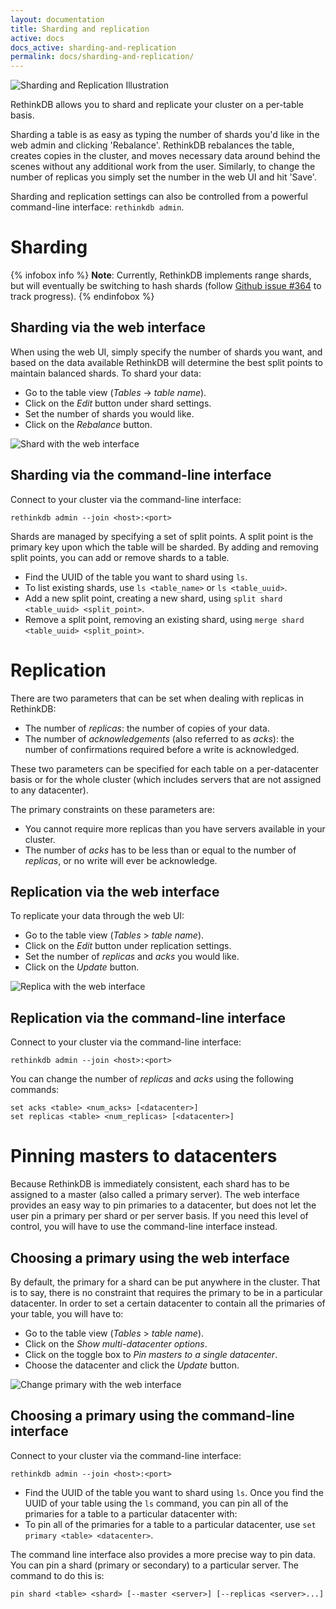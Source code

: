 ```yaml
---
layout: documentation
title: Sharding and replication
active: docs
docs_active: sharding-and-replication
permalink: docs/sharding-and-replication/
---
```


<img alt="Sharding and Replication Illustration" class="api_command_illustration"
    src="/assets/images/docs/api_illustrations/shard-and-replicate.png" />

RethinkDB allows you to shard and replicate your cluster on a per-table basis.

Sharding a table is as easy as typing the number of shards you'd like in the
web admin and clicking 'Rebalance'. RethinkDB rebalances the table, creates
copies in the cluster, and moves necessary data around behind the scenes
without any additional work from the user. Similarly, to change the number of
replicas you simply set the number in the web UI and hit 'Save'. 

Sharding and replication settings can also be
controlled from a powerful command-line interface: `rethinkdb admin`.

# Sharding #
{% infobox info %}
__Note__: Currently, RethinkDB implements range shards, but will eventually be
switching to hash shards (follow [Github
issue #364](https://github.com/rethinkdb/rethinkdb/issues/364) to track progress).
{% endinfobox %}

## Sharding via the web interface ##
 When using the web UI, simply  specify the number of shards you
 want, and based on the data available RethinkDB will determine the best split
 points to maintain balanced shards. To shard your data: 

- Go to the table view (_Tables_ &rarr; _table name_).
- Click on the _Edit_ button under shard settings.
- Set the number of shards you would like.
- Click on the _Rebalance_ button.

![Shard with the web interface](/assets/images/docs/administration/shard.png)

## Sharding via the command-line interface ##
Connect to your cluster via the command-line interface:

```
rethinkdb admin --join <host>:<port>
```

Shards are managed by specifying a set of split points. A split point is the
primary key upon which the table will be sharded. By adding and removing split
points, you can add or remove shards to a table.

- Find the UUID of the table you want to shard using `ls`.
- To list existing shards, use `ls <table_name>` or `ls <table_uuid>`.
- Add a new split point, creating a new shard, using `split shard <table_uuid>
  <split_point>`.
- Remove a split point, removing an existing shard, using `merge shard
  <table_uuid> <split_point>`.

# Replication #
There are two parameters that can be set when dealing with replicas in
RethinkDB:

- The number of _replicas_: the number of copies of your data.
- The number of _acknowledgements_ (also referred to as _acks_): the number of
  confirmations required before a write is acknowledged.  

These two parameters can be specified for each table on a per-datacenter basis
or for the whole cluster (which includes servers that are not assigned to any
datacenter).

The primary constraints on these parameters are:

- You cannot require more replicas than you have servers available in your
  cluster.
- The number of _acks_ has to be less than or equal to the number of
  _replicas_, or no write will ever be acknowledge.

## Replication via the web interface ##
To replicate your data through the web UI:

- Go to the table view (_Tables_ > _table name_).
- Click on the _Edit_ button under replication settings.
- Set the number of _replicas_ and _acks_ you would like.
- Click on the _Update_ button.

![Replica with the web interface](/assets/images/docs/administration/replica.png)

## Replication via the command-line interface ##
Connect to your cluster via the command-line interface:

```
rethinkdb admin --join <host>:<port>
```

You can change the number of _replicas_ and _acks_ using the following commands:

```
set acks <table> <num_acks> [<datacenter>]
set replicas <table> <num_replicas> [<datacenter>]
```

# Pinning masters to datacenters #
Because RethinkDB is immediately consistent, each shard has to be assigned to a
master (also called a primary server).  The web interface provides an easy way
to pin primaries to a datacenter, but does not let the user pin a primary per
shard or per server basis. If you need this level of control, you will have to
use the command-line interface instead.

## Choosing a primary using the web interface  ##
By default, the primary for a shard can be put anywhere in the cluster. That is
to say, there is no constraint that requires the primary to be in a particular
datacenter.  In order to set a certain datacenter to contain all the primaries
of your table, you will have to:

- Go to the table view (_Tables_ > _table name_).
- Click on the _Show multi-datacenter options_.
- Click on the toggle box to _Pin masters to a single datacenter_.
- Choose the datacenter and click the _Update_ button.


![Change primary with the web interface](/assets/images/docs/administration/primary.png)

## Choosing a primary using the command-line interface ##
Connect to your cluster via the command-line interface:

```
rethinkdb admin --join <host>:<port>
```

- Find the UUID of the table you want to shard using `ls`.
Once you find the UUID of your table using the `ls` command, you can pin all of
the primaries for a table to a particular datacenter with:
- To pin all of the primaries for a table to a particular datacenter, use `set primary <table> <datacenter>`.

The command line interface also provides a more precise way to pin data. You
can pin a shard (primary or secondary) to a particular server. The command to
do this is:

```
pin shard <table> <shard> [--master <server>] [--replicas <server>...]
```
